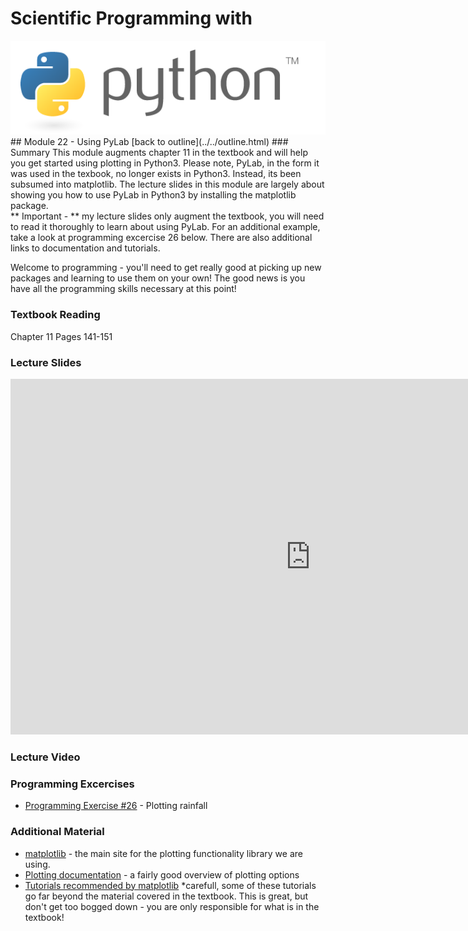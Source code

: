 # Scientific Programming with 
<img src="../../imgs/python.png"/>
## Module 22 - Using PyLab
[back to outline](../../outline.html)
### Summary
This module augments chapter 11 in the textbook and will help you get started using plotting in Python3.  Please note, PyLab, in the form it was used in the texbook, no longer exists in Python3.  Instead, its been subsumed into matplotlib.  The lecture slides in this module are largely about showing you how to use PyLab in Python3 by installing the matplotlib package.

<div class="highlight">** Important -  ** my lecture slides only augment the textbook, you will need to read it thoroughly to learn about using PyLab.  For an additional example, take a look at programming excercise 26 below. There are also additional links to documentation and tutorials. 

Welcome to programming - you'll need to get really good at picking up new packages and learning to use them on your own!  The good news is you have all the programming skills necessary at this point!</div>

### Textbook Reading
Chapter 11
Pages 141-151

### Lecture Slides
<iframe src="https://docs.google.com/presentation/d/1MWdmeuZVejfldaQacP939pO1FFsJoJMIQU4EgVO6prc/embed?start=false&loop=false&delayms=3000" frameborder="0" width="960" height="569" allowfullscreen="true" mozallowfullscreen="true" webkitallowfullscreen="true"></iframe>

### Lecture Video

### Programming Excercises
- [Programming Exercise #26](../../exercises/pe26) - Plotting rainfall 

### Additional Material
- [matplotlib](http://matplotlib.org/) - the main site for the plotting functionality library we are using.
- [Plotting documentation](http://matplotlib.org/users/pyplot_tutorial.html) - a fairly good overview of plotting options
- [Tutorials recommended by matplotlib](http://matplotlib.org/resources/index.html) *carefull, some of these tutorials go far beyond the material covered in the textbook.  This is great, but don't get too bogged down - you are only responsible for what is in the textbook!





